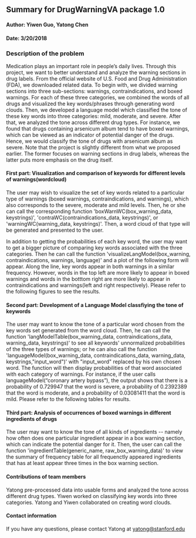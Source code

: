 ## Summary for DrugWarningVA package 1.0
#### Author: Yiwen Guo, Yatong Chen
#### Date: 3/20/2018



### Description of the problem

Medication plays an important role in people’s daily lives. Through this project, we want to better understand and analyze the warning sections in drug labels. From the official website of U.S. Food and Drug Administration (FDA), we downloaded related data. To begin with, we divided warning sections into three sub-sections: warnings, contraindications, and boxed warnings. For each of these three categories, we combined the words of all drugs and visualized the key words/phrases through generating word clouds. Then, we developed a language model which classified the tone of these key words into three categories: mild, moderate, and severe. After that, we analyzed the tone across different drug types. For instance, we found that drugs containing arsenicum album tend to have boxed warnings, which can be viewed as an indicator of potential danger of the drugs. Hence, we would classify the tone of drugs with arsenicum album as severe. Note that the project is slightly different from what we proposed earlier. The former focuses on warning sections in drug labels, whereas the latter puts more emphasis on the drug itself. 

#### First part: Visualization and comparison of keywords for different levels of warnings(wordcloud)

The user may wish to visualize the set of key words related to a particular type of warnings (boxed warnings, contraindications, and warnings), which also corresponds to the severe, moderate and mild levels. Then, he or she can call the corresponding function 'boxWarnWC(box_warning_data, keystrings)', 'contraWC(contraindications_data, keystrings)', or 'warningWC(warning_data, keystrings)'. Then, a word cloud of that type will be generated and presented to the user. 

In addition to getting the probabilities of each key word, the user may want to get a bigger picture of comparing key words associated with the three categories. Then he can call the function 'visualizeLangModel(box_warning, contraindications, warnings, language)' and a plot of the following form will appear. Along the line, key words appear in both warnings in a similar frequency. However, words in the top left are more likely to appear in boxed warnings and words in the botttom right are more likely to appear in contraindications and warnings(left and right respectively).
Please refer to the following figures to see the results.




#### Second part: Development of a Language Model classfiying the tone of keywords

The user may want to know the tone of a particular word chosen from the key words set generated from the word cloud. Then, he can call the function 'langModelTable(box_warning_data,  contraindications_data, warning_data, keystrings)' to see all keywords' unnormalized probabilities of the three types of warnings; or he can also call the function 'languageModel(box_warning_data,  contraindications_data, warning_data, keystrings,"input_word")' with "input_word" replaced by his own chosen word. The function will then display probabilities of that word associated with each category of warnings. For instance, if the user calls languageModel(“coronary artery bypass”), the output shows that there is a  probability of 0.729947 that the word is severe, a probability of 0.2392389 that the word is moderate, and a probability of 0.03081411 that the word is mild. Please refer to the following tables for results.


	
#### Third part: Analysis of occurrences of boxed warnings in different ingredients of drugs

The user may want to know the tone of all kinds of ingredients -- namely how often does one particular ingredient appear in a box warning section, which can indicate the potential danger for it. Then, the user can call the function 'ingredientTable(generic_name, raw_box_warning_data)' to view the summary of frequency table for all frequenctly appeared ingredients that has at least appear three times in the box warning section. 

#### Contributions of team members

Yatong pre-processed data into usable forms and analyzed the tone across different drug types. 
Yiwen worked on classifying key words into three categories. 
Yatong and Yiwen collaborated on creating word clouds.


#### Contact information
If you have any questions, please contact Yatong at yatong@stanford.edu






